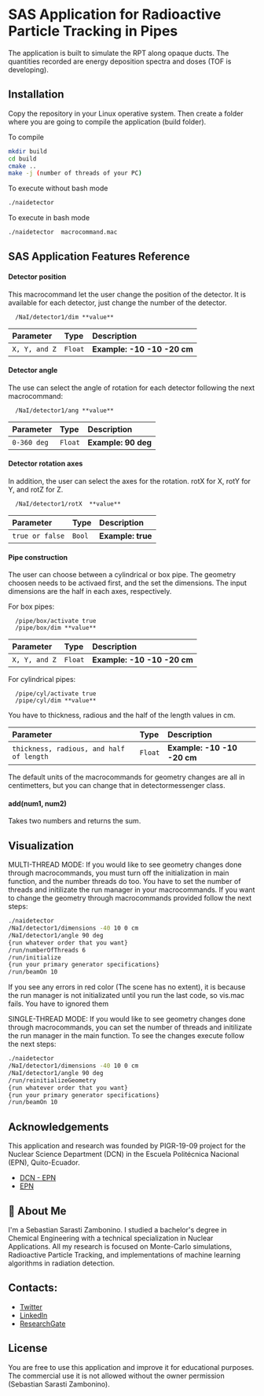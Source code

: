 
# SAS Application for Radioactive Particle Tracking in Pipes

The application is built to simulate the RPT along opaque ducts. 
The quantities recorded are energy deposition spectra and doses (TOF is developing).


## Installation

Copy the repository in your Linux operative system. Then create a folder where you are going to compile the application (build folder).

To compile
```sh
mkdir build
cd build
cmake ..
make -j (number of threads of your PC)
```

To execute without bash mode
```sh
./naidetector 
```

To execute in bash mode
```sh
./naidetector  macrocommand.mac
```

## SAS Application Features Reference

#### Detector position

This macrocommand let the user change the position of the detector. 
It is available for each detector, just change the number of the detector.

```http
  /NaI/detector1/dim **value**
```

| Parameter | Type     | Description                |
| :-------- | :------- | :------------------------- |
| `X, Y, and Z` | `Float` | **Example: -10 -10 -20 cm**|

#### Detector angle
The use can select the angle of rotation for each detector following the next macrocommand:

```http
  /NaI/detector1/ang **value**
```

| Parameter | Type     | Description                |
| :-------- | :------- | :------------------------- |
| `0-360 deg`      | `Float` | **Example: 90 deg** |

#### Detector rotation axes
In addition, the user can select the axes for the rotation. 
rotX for X, rotY for Y, and rotZ for Z.
```http
  /NaI/detector1/rotX  **value**
```
| Parameter | Type     | Description                |
| :-------- | :------- | :------------------------- |
| `true or false`      | `Bool` | **Example: true** |


#### Pipe construction
The user can choose between a cylindrical or box pipe. 
The geometry choosen needs to be activaed first, and the set the dimensions.
The input dimensions are the half in each axes, respectively.

For box pipes: 
```http
  /pipe/box/activate true
  /pipe/box/dim **value**
```
| Parameter | Type     | Description                |
| :-------- | :------- | :------------------------- |
| `X, Y, and Z` | `Float` | **Example: -10 -10 -20 cm**|

For cylindrical pipes: 
```http
  /pipe/cyl/activate true
  /pipe/cyl/dim **value**
```
You have to thickness, radious and the half of the length values in cm.

| Parameter | Type     | Description                |
| :-------- | :------- | :------------------------- |
| `thickness, radious, and half of length` | `Float` | **Example: -10 -10 -20 cm**|

The default units of the macrocommands for geometry changes are  all in centimetters,
but you can change that in detectormessenger class.

#### add(num1, num2)

Takes two numbers and returns the sum.


## Visualization

MULTI-THREAD MODE:
If you would like to see geometry changes done through macrocommands, 
you must turn off the initialization in main function, and the number threads do too. You have to set the  number of threads and initilizate the run manager in your macrocommands. If you want to change the geometry through macrocommands provided follow the next steps:

```sh
./naidetector 
/NaI/detector1/dimensions -40 10 0 cm
/NaI/detector1/angle 90 deg
{run whatever order that you want}
/run/numberOfThreads 6
/run/initialize 
{run your primary generator specifications}
/run/beamOn 10
```
If you see any errors in red color (The scene has no extent), it is because the run manager is not initializated until you run the last code, so vis.mac fails. You have to ignored them


SINGLE-THREAD MODE:
If you would like to see geometry changes done through macrocommands, 
you can set the number of threads and initilizate the run manager in the main function.
To see the changes execute follow the next steps:

```sh
./naidetector 
/NaI/detector1/dimensions -40 10 0 cm
/NaI/detector1/angle 90 deg
/run/reinitializeGeometry 
{run whatever order that you want}
{run your primary generator specifications}
/run/beamOn 10
```

## Acknowledgements

This application and research was founded by PIGR-19-09 project 
for the Nuclear Science Department  (DCN) in the Escuela Politécnica Nacional (EPN), Quito-Ecuador.

 - [DCN - EPN ](https://www.epn.edu.ec/departamento-de-ciencias-nucleares-dcn/)
 - [EPN](https://www.epn.edu.ec/)


## 🚀 About Me
I'm a Sebastian Sarasti Zambonino. I studied a bachelor's degree in Chemical Engineering
with a technical specialization in Nuclear Applications.
All my research is focused on Monte-Carlo simulations, Radioactive Particle Tracking, and implementations 
of machine learning algorithms in radiation detection.


## Contacts:

- [Twitter](https://twitter.com/sarasti_seb)
- [LinkedIn](https://linkedin.com/in/sebastiansarasti)
- [ResearchGate](https://www.researchgate.net/profile/Sebastian-Sarasti-2)


## License

You are free to use this application and improve it for educational purposes. The commercial use it is not allowed without the owner permission (Sebastian Sarasti Zambonino).

